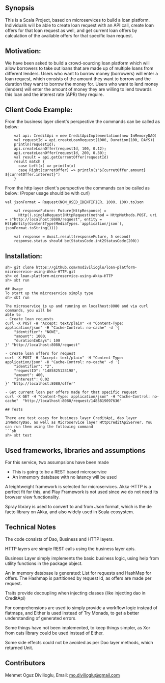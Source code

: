 ## Synopsis

This is a Scala Project, based on microservices to build a loan platform. Individuals will be
able to create loan request with an API call, create loan offers for that loan request as well, and get current loan offers
by calculation of the available offers for that specific loan request.

## Motivation:

We have been asked to build a crowd-sourcing loan platform which will allow borrowers to take out loans that are made
up of multiple loans from different lenders. Users who want to borrow money (borrowers) will enter a loan request, which consists of the amount they want to
borrow and the duration they want to borrow the money for. Users who want to lend money (lenders) will enter the
amount of money they are willing to lend towards this loan and the interest rate (APR) they require.

## Client Code Example:

From the business layer client's perspective the commands can be called as below:
```
    val api: CreditApi = new CreditApiImplementation(new InMemoryDAO)
    val requestId = api.createLoanRequest(1000, Duration(100, DAYS))
    println(requestId);
    api.createLoanOffer(requestId, 100, 0.12);
    api.createLoanOffer(requestId, 200, 0.50);
    val result = api.getCurrentOffer(requestId)
    result match {
      case Left(x) => println(x)
      case Right(curretOffer) => println(s"${curretOffer.amount} ${curretOffer.interest}")
    }
```
From the http layer client's perspective the commands can be called as below:
(Proper usage should be with curl)
```
val jsonFormat = Request(NON_USED_IDENTIFIER, 1000, 100).toJson

    val responseFuture: Future[HttpResponse] =
      Http().singleRequest(HttpRequest(method = HttpMethods.POST, uri = s"http://localhost:8080/request", entity = HttpEntity(ContentType(MediaTypes.`application/json`), jsonFormat.toString())))

    val response = Await.result(responseFuture, 5 second)
    response.status should be(StatusCode.int2StatusCode(200))
```
## Installation:
```
sh> git clone https://github.com/modivilioglu/loan-platform-microservice-using-Akka-HTTP.git
sh> cd loan-platform-microservice-using-Akka-HTTP
sh> sbt run

## Usage
To start up the microservice simply type
sh> sbt run

The microservice is up and running on localhost:8080 and via curl commands, you will be
able to
- Create loan requests
curl -X POST -H "Accept: text/plain" -H "Content-Type: application/json" -H "Cache-Control: no-cache" -d '{
	"identifier": "NONE",
	"amount": 1000,
	"durationInDays": 100
}' "http://localhost:8080/request"

- Create loan offers for request
curl -X POST -H "Accept: text/plain" -H "Content-Type: application/json" -H "Cache-Control: no-cache" -d '{
	"identifier": "2",
	"requestID": "1485825123198",
	"amount": 400,
	"interest": 0.02
}' "http://localhost:8080/offer"

- Get current loan per offers made for that specific request
curl -X GET -H "Content-Type: application/json" -H "Cache-Control: no-cache"  "http://localhost:8080/request/1485819097636"

## Tests

There are test cases for business layer CreditApi, dao layer InMemoryDao, as well as Microservice layer HttpCreditApiServer. You can run them using the following command
```sh
sh> sbt test
```

## Used frameworks, libraries and assumptions

For this service, two assumpsions have been made
- This is going to be a REST based microservice
- An inmemory database with no latency will be used

A leightweight framework is selected for microservices.
Akka-HTTP is a perfect fit for this, and Play Framework is not used
since we do not need its browser view functionality.

Spray library is used to convert to and from Json format, which is
the de facto library on Akka, and also widely used in Scala ecosystem.

## Technical Notes
The code consists of Dao, Business and HTTP layers.

HTTP layers are simple REST calls using the business layer apis.

Business Layer simply implements the basic business logic, using help from
utility functions in the package object.

An in memory database is generated:
List for requests and HashMap for offers. The Hashmap is partitioned by request Id, as
offers are made per request.

Traits provide decoupling when injecting classes (like injecting dao in
CreditApi)

For comprehensions are used to simply provide a workflow logic instead of
flatmaps, and Either is used instead of Try Monads, to get a better understanding
of generated errors.

Some things have not been implemented, to keep things simpler,
as Xor from cats library could be used instead of Either.

Some side effects could not be avoided as per Dao layer methods,
which returned Unit.

## Contributors

Mehmet Oguz Divilioglu, Email: mo.divilioglu@gmail.com

